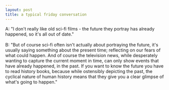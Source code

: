 ```yaml
---
layout: post
title: a typical friday conversation
---
```


<div class="entry-item s2-entrytext">A: "I don't really like old sci-fi films - the future they portray has already happened, so it's all out of date."<br/><br/>B: "But of course sci-fi often isn't actually about portraying the future, it's usually saying something about the present time; reflecting on our fears of what could happen. And of course the television news, while desperately wanting to capture the current moment in time, can only show events that have already happened, in the past. If you want to know the future you have to read history books, because while ostensibly depicting the past, the cyclical nature of human history means that they give you a clear glimpse of what's going to happen."</div>